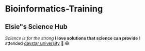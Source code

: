# Bioinformatics-Training
## Elsie"s Science Hub
 *Science is for the strong*
 **I love solutions that science can provide**
 I attended [daystar university](https:www.daystar.ac.ke)
 🍷  😃
 
